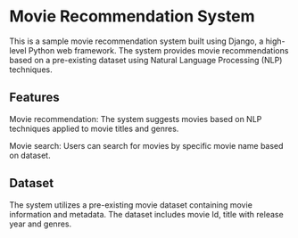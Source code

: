 <h1>Movie Recommendation System</h1>

This is a sample movie recommendation system built using Django, a high-level Python web framework. The system provides movie recommendations based on a pre-existing dataset using Natural Language Processing (NLP) techniques.

<h2>Features</h2>

Movie recommendation: The system suggests movies based on NLP techniques applied to movie titles and genres.

Movie search: Users can search for movies by specific movie name based on dataset.

<h2>Dataset</h2>

The system utilizes a pre-existing movie dataset containing movie information and metadata. The dataset includes movie Id, title with release year and genres.
